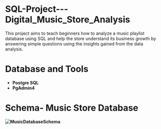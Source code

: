 # SQL-Project---Digital_Music_Store_Analysis
This project aims to teach beginners how to analyze a music playlist database using SQL and help the store understand its business growth by answering simple questions using the insights gained from the data analysis. 

# Database and Tools
+ <b> Postgre SQL
+ <b> PgAdmin4

# Schema- Music Store Database 
![MusicDatabaseSchema](https://user-images.githubusercontent.com/112153548/213707717-bfc9f479-52d9-407b-99e1-e94db7ae10a3.png)
